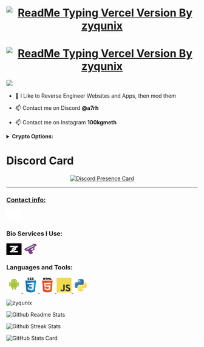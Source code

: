 <h1  align="center"> <a href="https://ghrmt.vercel.app"><img src="https://ghrmt.vercel.app?font=Fira%20Code&size=30&pause=1000&center=true&random=false&width=435&lines=zyqunix" alt="ReadMe Typing Vercel Version By zyqunix" /></a></h1>
<h1  align="center"> <a href="https://ghrmt.vercel.app"><img src="https://ghrmt.vercel.app?font=Fira%20Code&size=30&pause=1000&center=true&random=true&width=650&lines=Self+Taught+Developer+From+Germany" alt="ReadMe Typing Vercel Version By zyqunix" /></a></h1>

![](https://komarev.com/ghpvc/?username=zyqunix&color=blue&style=flat&label=Views)

- 🔭 I Like to Reverse Engineer Websites and Apps, then mod them

- 📫 Contact me on Discord **@a7rh**
- 📫 Contact me on Instagram **100kgmeth**

<details>
  
  <summary><strong>Crypto Options:</strong></summary>

  
  <p>Show your support through cryptocurrency donations:</p>
  
  - **BTC:** `bc1qstlxvpqhalgrmwzj493tajrx24dv6p6utfjksy`
  - **ETH:** `0x1E6D96999da353981D7863EbB3633b5DEd5e2949`
  - **LTC:** `LbTYSdu6ARAhEPnpnkScxwn5vfVM2P8KgT`
  - **XMR:** `49MYsn5xzdzAiduFwZQ54v8FGeZR9uqLUY7hywfYLURo3qUCDPSX5QifCSnWpENARodqrAWu8tt974d8kzf3RFqkKQStLXU`
</details>

# Discord Card

<div align="center">
 <a href="https://lanyard.cnrad.dev/" target="_blank" rel="nofollow">
    <img src="https://lanyard.cnrad.dev/api/1201415921802170388" alt="Discord Presence Card" align="center">
 </div>
 
------------------------------------------------------------------------------------------------------------------------------------------

<h3 align="left">Contact info:</h3>
<p align="left">
<a href="https://discord.com/users/1201415921802170388" target="_blank"><img align="center" src="https://raw.githubusercontent.com/zyqunix/zyqunix/main/img/discord.png" alt="l7neg" height="30" width="40" /></a>
</p>  

<h3 align="left">Bio Services I Use:</h3>
<p align="left">
 <a href="https://fentseller.lol/bio" target="_blank"><img align="center" src="https://raw.githubusercontent.com/zyqunix/zyqunix/main/img/zyqunix.png" alt="zyqunix" height="30" width="40" /></a>
 <a href="https://guns.lol/z2" target="_blank"><img align="center" src="https://raw.githubusercontent.com/L7NEG/L7NEG/main/img/guns.lol.png" alt="zyqunix" height="30" width="40" /></a>
</p>

<h3 align="left">Languages and Tools:</h3>
<p align="left"> 
    <a href="https://developer.android.com" target="_blank" rel="noreferrer"> <img src="https://raw.githubusercontent.com/devicons/devicon/master/icons/android/android-original-wordmark.svg" alt="android" width="40" height="40"/> </a> 
    <a href="https://www.w3schools.com/css/" target="_blank" rel="noreferrer"> <img src="https://raw.githubusercontent.com/devicons/devicon/master/icons/css3/css3-original-wordmark.svg" alt="css3" width="40" height="40"/> </a> 
    <a href="https://www.w3.org/html/" target="_blank" rel="noreferrer"> <img src="https://raw.githubusercontent.com/devicons/devicon/master/icons/html5/html5-original-wordmark.svg" alt="html5" width="40" height="40"/> </a> 
    <a href="https://developer.mozilla.org/en-US/docs/Web/JavaScript" target="_blank" rel="noreferrer"> <img src="https://raw.githubusercontent.com/devicons/devicon/master/icons/javascript/javascript-original.svg" alt="javascript" width="40" height="40"/> </a> 
    <a href="https://www.python.org" target="_blank" rel="noreferrer"> <img src="https://raw.githubusercontent.com/devicons/devicon/master/icons/python/python-original.svg" alt="python" width="40" height="40"/> </a> 
</p>

<img align="center" src="https://l7negstats.vercel.app/api/top-langs?username=zyqunix&show_icons=true&locale=en&layout=compact&theme=transparent" alt="zyqunix" /></p>

![Github Readme Stats](https://l7negstats.vercel.app/api?username=zyqunix&show_icons=true&theme=transparent)

![Github Streak Stats](https://ghrmss.vercel.app?user=zyqunix&theme=github-dark-blue)

![GitHub Stats Card](https://ghrsc.vercel.app/api?username=zyqunix&cc=000&tc=fff&ic=fff&bc=000)
